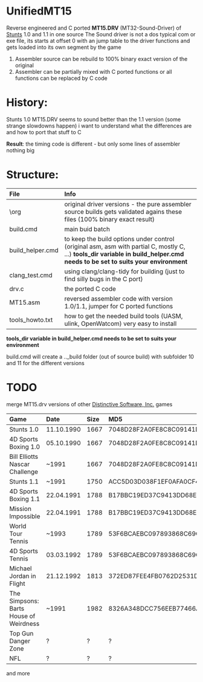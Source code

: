 # UnifiedMT15

Reverse engineered and C ported **MT15.DRV** (MT32-Sound-Driver) of [Stunts](https://www.mobygames.com/game/stunts) 1.0 and 1.1 in one source
The Sound driver is not a dos typical com or exe file, its starts at offset 0 with an jump table to the driver functions and gets loaded into its own segment by the game

1. Assembler source can be rebuild to 100% binary exact version of the original
2. Assembler can be partially mixed with C ported functions or all functions can be replaced by C code

# History:

Stunts 1.0 MT15.DRV seems to sound better than the 1.1 version (some strange slowdowns happen)
i want to understand what the differences are and how to port that stuff to C

**Result**: the timing code is different - but only some lines of assembler nothing big

# Structure:

| File              | Info                                                                                                                     |
| :---------------- | :----------------------------------------------------------------------------------------------------------------------- |
| \org              | original driver versions - the pure assembler source builds gets validated agains these files (100% binary exact result) |
| build.cmd         | main buid batch                                                                                                          |
| build_helper.cmd  | to keep the build options under control (original asm, asm with partial C, mostly C, ...) **tools_dir variable in build_helper.cmd needs to be set to suits your environment** |
| clang_test.cmd    | using clang/clang-tidy for building (just to find silly bugs in the C port)                                              |
| drv.c             | the ported C code                                                                                                        |
| MT15.asm          | reversed assembler code with version 1.0/1.1, jumper for C ported functions                                              |
| tools_howto.txt   | how to get the needed build tools (UASM, ulink, OpenWatcom) very easy to install                                         |

 **tools_dir variable in build_helper.cmd needs to be set to suits your environment**

build.cmd will create a ..\_build folder (out of source build) with subfolder 10 and 11 for the different versions

# TODO

merge MT15.drv versions of other [Distinctive Software, Inc.](https://www.mobygames.com/company/distinctive-software-inc) games

| Game    | Date  | Size  | MD5   | Info  |
| :----- | :--- | :--- | :--- | :--- |
| Stunts 1.0                             | 11.10.1990 | 1667 | 7048D28F2A0FE8C8C09141D5C89706DB | UnifiedMT15 |
| 4D Sports Boxing 1.0                   | 05.10.1990 | 1667 | 7048D28F2A0FE8C8C09141D5C89706DB |             |
| Bill Elliotts Nascar Challenge         | ~1991      | 1667 | 7048D28F2A0FE8C8C09141D5C89706DB |             |
| Stunts 1.1                             | ~1991      | 1750 | ACC5D03D038F1EF0AFA0CF4DCAD72EF9 | UnifiedMT15 |
| 4D Sports Boxing 1.1                   | 22.04.1991 | 1788 | B17BBC19ED37C9413DD68E20D4D9848F |             |
| Mission Impossible                     | 22.04.1991 | 1788 | B17BBC19ED37C9413DD68E20D4D9848F |             |
| World Tour Tennis                      | ~1993      | 1789 | 53F6BCAEBC097893868C69CE994A3321 |             |
| 4D Sports Tennis                       | 03.03.1992 | 1789 | 53F6BCAEBC097893868C69CE994A3321 |             |
| Michael Jordan in Flight               | 21.12.1992 | 1813 | 372ED87FEE4FB0762D2531DC8BB34337 |             |
| The Simpsons: Barts House of Weirdness | ~1991      | 1982 | 8326A348DCC756EEB77466AD53F742EA |             |   
| Top Gun Danger Zone                    | ?          | ?    | ?                                |             |   
| NFL                                    | ?          | ?    | ?                                |             |

and more



